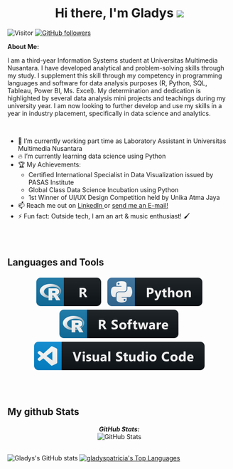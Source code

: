 <div align="center">
   <h1>Hi there, I'm Gladys</a> <img src="https://media.giphy.com/media/hvRJCLFzcasrR4ia7z/giphy.gif" width="25px"> </h1>
</div>

![Visitor](https://visitor-badge.laobi.icu/badge?page_id=gladyspatricia.repoName) [![GitHub followers](https://img.shields.io/github/followers/gladyspatricia.svg?style=social&label=Follow)](https://github.com/gladyspatricia?tab=followers)<br/>

<strong>About Me:</strong><br>
<p>
I am a third-year Information Systems student at Universitas Multimedia Nusantara. I have developed analytical and problem-solving skills through my study. I supplement this skill through my competency in programming languages and software for data analysis purposes (R, Python, SQL, Tableau, Power BI, Ms. Excel). My determination and dedication is highlighted by several data analysis mini projects and teachings during my university year. I am now looking to further develop and use my skills in a year in industry placement, specifically in data science and analytics.
</p>

<br>

<ul>
   <li>🏢 I’m currently working part time as Laboratory Assistant in Universitas Multimedia Nusantara</li>
   <li>🔥 I’m currently learning data science using Python</li>
   <li>🏆 My Achievements:
      <ul>
         <li>Certified International Specialist in Data Visualization issued by PASAS Institute</li>
         <li>Global Class Data Science Incubation using Python</li>
         <li>1st Winner of UI/UX Design Competition held by Unika Atma Jaya</li>
      </ul>
   </li>
   <li>📫 Reach me out on <a href = "https://www.linkedin.com/in/gladyspatricia/"> LinkedIn </a> or <a href="mailto:gladysptc@gmail.com">send me an E-mail!</a></li>
   <li>⚡️ Fun fact: Outside tech, I am an art & music enthusiast! 🖌️</li>
</ul>

<br><br>
<h2>Languages and Tools</h2>
<p align="center">
  <!-- For more icons please follow  https://github.com/MikeCodesDotNET/ColoredBadges -->
  <img src="https://github.com/MikeCodesDotNET/ColoredBadges/blob/master/svg/dev/languages/r.svg" alt="r" style="vertical-align:top; margin:4px">    
  <img src="https://github.com/MikeCodesDotNET/ColoredBadges/blob/master/svg/dev/languages/python.svg" alt="python" style="vertical-align:top; margin:4px">
  <img src="https://github.com/MikeCodesDotNET/ColoredBadges/blob/master/svg/dev/languages/rsoftware.svg" alt="rstudio" style="vertical-align:top; margin:4px">
  <img src="https://github.com/MikeCodesDotNET/ColoredBadges/blob/master/svg/dev/tools/visualstudio_code.svg" alt="vscode" style="vertical-align:top; margin:4px">
</p>

<br><br>
<h2>My github Stats</h2>

<div>
   
  <p align="center">
  <b><em>GitHub Stats:</em></b> <br/>
    <img src="https://github-readme-streak-stats.herokuapp.com/?user=gladyspatricia" alt="GitHub Stats" /> <br/><br/>
  
</div>


![Gladys's GitHub stats](https://github-readme-stats.vercel.app/api?username=gladyspatricia&show_icons=true&theme=radical) <a href="https://github.com/SubhamRaoniar28/github-readme-stats"><img alt="gladyspatricia's Top Languages" src="https://github-readme-stats.vercel.app/api/top-langs/?username=gladyspatricia&langs_count=8&count_private=true" /></a>

